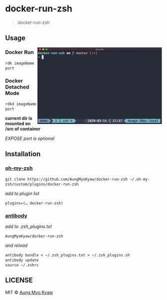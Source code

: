 # docker-run-zsh

> docker-run-zsh

## Usage

<img src="./demo.gif" alt="dotfiles" align="right" width="400">

### Docker Run

```shell
rdk imageName port
```

### Docker Detached Mode

```shell
rdkd imageName port
```

**current dir is mounted on /src of container**

_EXPOSE port is optional_

## Installation

### [ oh-my-zsh ](https://github.com/ohmyzsh/ohmyzsh)

```shell
git clone https://github.com/AungMyoKyaw/docker-run-zsh ~/.oh-my-zsh/custom/plugins/docker-run-zsh
```

_add to plugin list_

```shell
plugins=(… docker-run-zsh)
```

### [ antibody ](https://getantibody.github.io/usage/)

_add to .zsh_plugins.txt_

```shell
AungMyoKyaw/docker-run-zsh
```

_and reload_

```shell
antibody bundle < ~/.zsh_plugins.txt > ~/.zsh_plugins.sh
antibody update
source ~/.zshrc
```

## LICENSE

MIT © [Aung Myo Kyaw](https://github.com/AungMyoKyaw)
